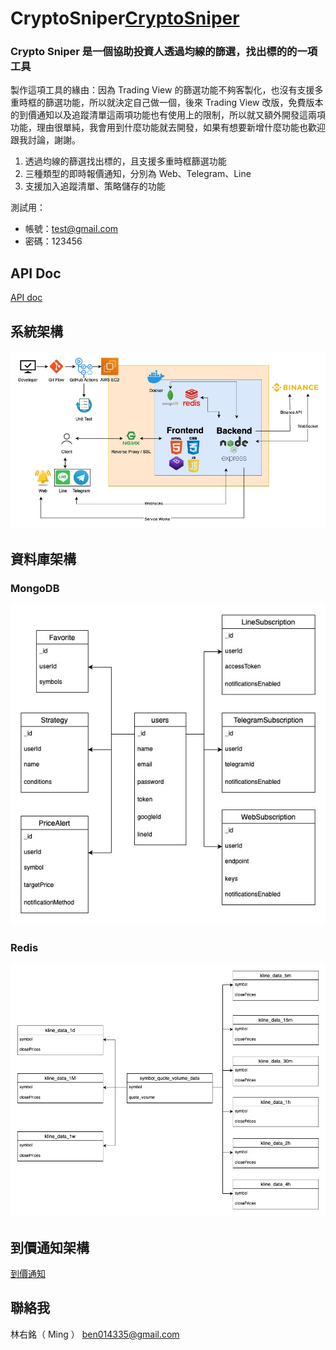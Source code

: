 # CryptoSniper[CryptoSniper](https://crypto-sniper.minglin.vip/)

### Crypto Sniper 是一個協助投資人透過均線的篩選，找出標的的一項工具

製作這項工具的緣由：因為 Trading View 的篩選功能不夠客製化，也沒有支援多重時框的篩選功能，所以就決定自己做一個，後來 Trading View 改版，免費版本的到價通知以及追蹤清單這兩項功能也有使用上的限制，所以就又額外開發這兩項功能，理由很單純，我會用到什麼功能就去開發，如果有想要新增什麼功能也歡迎跟我討論，謝謝。

1. 透過均線的篩選找出標的，且支援多重時框篩選功能
2. 三種類型的即時報價通知，分別為 Web、Telegram、Line
3. 支援加入追蹤清單、策略儲存的功能

測試用：

- 帳號：test@gmail.com
- 密碼：123456

## API Doc

[API doc](https://crypto-sniper.minglin.vip/api-docs/#/)

## 系統架構

![系統架構圖](public/images/架構圖.jpeg)

## 資料庫架構

### MongoDB

![MongoDB](public/images/資料庫.jpg)

### Redis

![Redis](public/images/redis架構.jpg)

## 到價通知架構

[到價通知](public/images/通知流程.jpeg)

## 聯絡我

林右銘（ Ming ）
ben014335@gmail.com
